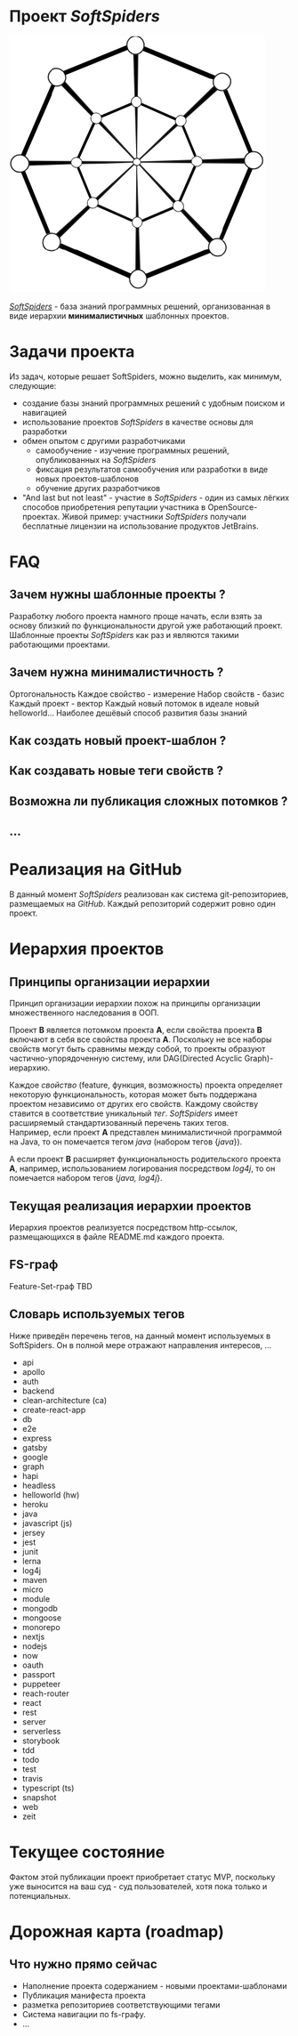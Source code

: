 # Проект  *SoftSpiders*

![Логотип SoftSpiders](./images/ss.png)


*[SoftSpiders](https://github.com/softspider)* - база знаний программных решений, организованная в виде иерархии
**минималистичных** шаблонных проектов.

# Задачи проекта

Из задач, которые решает SoftSpiders, можно выделить, как минимум, следующие:

- создание базы знаний программных решений с удобным поиском и навигацией
- использование проектов *SoftSpiders* в качестве основы для разработки
- обмен опытом с другими разработчиками
    - самообучение - изучение программных решений, опубликованных на *SoftSpiders*
    - фиксация результатов самообучения или разработки в виде новых проектов-шаблонов
    - обучение других разработчиков
- "And last but not least" - участие в *SoftSpiders* - один из самых лёгких способов приобретения репутации участника в
OpenSource-проектах. Живой пример: участники *SoftSpiders* получали бесплатные лицензии на использование продуктов JetBrains. 

# FAQ

## Зачем нужны шаблонные проекты ?

Разработку любого проекта намного проще начать, если взять за основу близкий по функциональности другой уже работающий
проект. Шаблонные проекты *SoftSpiders* как раз и являются такими работающими проектами.

## Зачем нужна минималистичность ?

Ортогональность
Каждое свойство - измерение
Набор свойств - базис
Каждый проект - вектор
Каждый новый потомок в идеале новый helloworld...
Наиболее дешёвый способ развития базы знаний 

## Как создать новый проект-шаблон ?

## Как создавать новые теги свойств ?

## Возможна ли публикация сложных потомков ?

## ...

# Реализация на GitHub

В данный момент *SoftSpiders* реализован как система git-репозиториев, размещаемых на *GitHub*. Каждый репозиторий
содержит ровно один проект.

# Иерархия проектов

## Принципы организации иерархии

Принцип организации иерархии похож на принципы организации множественного наследования в ООП.

Проект **B** является потомком проекта **A**, если свойства проекта **B** включают в себя все свойства проекта **A**.
Поскольку не все наборы свойств могут быть сравнимы между собой, то проекты образуют частично-упорядоченную систему,
или DAG(Directed Acyclic Graph)-иерархию.

Каждое *свойство* (feature, функция, возможность) проекта  определяет некоторую функциональность, которая может быть
поддержана проектом независимо от других его свойств. Каждому свойству ставится в соответствие уникальный *тег*.
*SoftSpiders* имеет расширяемый стандартизованный перечень таких тегов.  
Например, если проект **A** представлен минималистичной программой на Java, то он помечается тегом *java* (набором
тегов {*java*}).

А если проект **B** расширяет функциональность родительского проекта **A**, например, использованием логирования
посредством *log4j*, то он помечается набором тегов {*java, log4j*}.


## Текущая реализация иерархии проектов

Иерархия проектов реализуется посредством http-ссылок, размещающихся в файле README.md каждого
проекта. 


## FS-граф

Feature-Set-граф
TBD


## Словарь используемых тегов

Ниже приведён перечень тегов, на данный момент используемых в SoftSpiders.
Он в полной мере отражают направления интересов, ...  

- api
- apollo
- auth
- backend
- clean-architecture (ca)
- create-react-app
- db
- e2e
- express
- gatsby
- google
- graph
- hapi
- headless
- helloworld (hw)
- heroku
- java
- javascript (js)
- jersey
- jest
- junit
- lerna
- log4j
- maven
- micro
- module
- mongodb
- mongoose
- monorepo
- nextjs
- nodejs
- now
- oauth
- passport
- puppeteer
- reach-router
- react
- rest
- server
- serverless
- storybook
- tdd
- todo
- test
- travis
- typescript (ts)
- snapshot
- web
- zeit

# Текущее состояние

Фактом этой публикации проект приобретает статус MVP, поскольку уже выносится на ваш суд - суд пользователей, хотя пока
только и потенциальных.

# Дорожная карта (roadmap)

## Что нужно прямо сейчас

- Наполнение проекта содержанием - новыми проектами-шаблонами
- Публикация манифеста проекта 
- разметка репозиториев соответствующими тегами
- Система навигации по fs-графу.
- ...
